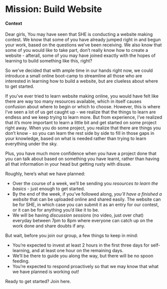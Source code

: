 # Mission: Build Website

#### Context
Dear girls, 
You may have seen that SHE is conducting a website making contest. We know that some of you have already jumped right in and begun your work, based on the questions we’ve been receiving. We also know that some of you would like to take part, don’t really know how to create a website - afterall, some of you may have joined exactly with the hopes of learning to build something like this, right?

So we’ve decided that with ample time in our hands right now, we could introduce a small online boot-camp to streamline all those who are interested in learning how to build a website, but are clueless about where to get started. 

If you’ve ever tried to learn website making online, you would have felt like there are way too many resources available, which in itself causes confusion about where to begin or which to choose. However, this is where I’ve seen a lot of us get caught up - we realize that the things to learn are endless and we keep trying to learn more. But from experience, I’ve realized that it’s more important to learn a little bit and get started on some project right away. When you do some project, you realize that there are things you don’t know - so you can learn the rest side by side to fill in those gaps in your knowledge, based on what is needed rather than trying to learn everything under the sky. 

Plus, you have much more confidence when you have a project done that you can talk about based on something you have learnt, rather than having all that information in your head but getting rusty with disuse. 

Roughly, here’s what we have planned: 
* Over the course of a week, we’ll be sending you *resources to learn the basics* - just enough to get started. 
* By the end of the week, if you’ve followed along, *you’ll have a finished a website* that can be uploaded online and shared easily. The website can be for SHE, in which case you can submit it as an entry for our contest, or it can be for anything you’d like it to be. 
* We will be having *discussion sessions* (no video, just over chat) everyday between 7pm to 8pm where everyone can catch up on the work done and share doubts if any. 

But wait, before you join our group, a few things to keep in mind:
* You’re expected to invest at least 2 hours in the first three days for self-learning, and at least one hour on the remaining days. 
* We’ll be there to guide you along the way, but there will be no spoon feeding. 
* You’re expected to respond proactively so that we may know that what we have planned is working out!

Ready to get started? Join here.
